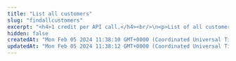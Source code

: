```yaml
---
title: "List all customers"
slug: "findallcustomers"
excerpt: "<h4>1 credit per API call.</h4><br/>\n<p>List of all customers. Also inactive an disabled customers are present.</p>"
hidden: false
createdAt: "Mon Feb 05 2024 11:38:10 GMT+0000 (Coordinated Universal Time)"
updatedAt: "Mon Feb 05 2024 11:38:12 GMT+0000 (Coordinated Universal Time)"
---
```

